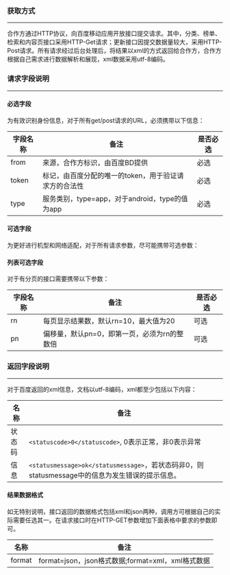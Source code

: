 ### 获取方式 ###
------------
<tab></tab>合作方通过HTTP协议，向百度移动应用开放接口提交请求。其中，分类、榜单、检索和内容页接口采用HTTP-Get请求；更新接口因提交数据量较大，采用HTTP-Post请求。所有请求经过后台处理后，将结果以xml的方式返回给合作方，合作方根据自己需求进行数据解析和展现，<red>xml数据采用utf-8编码</red>。

### 请求字段说明 ###
------------
#### 必选字段 ####
为有效识别身份信息，对于所有get/post请求的URL，<red>必须携带以下信息</red>：

|字段名称  | 备注 | 是否必选
| ------------ | ------------ | ------------
| from   | 来源，合作方标识，由百度BD提供 | <red>必选</red>
| token  | 标记，由百度分配的唯一的token，用于验证请求方的合法性 | <red>必选</red>
| type  |服务类别，type=app，对于android，type的值为app | <red>必选</red>

#### 可选字段 ####
为更好进行机型和网络适配，对于所有请求参数，<red>尽可能携带可选参数</red>：

#### 列表可选字段 ####
对于有分页的接口需要携带以下参数：

|字段名称  | 备注 | 是否必选
| ------------ | ------------ | ------------
|rn	| 每页显示结果数，默认rn=10，最大值为20	| 可选
|pn	| 偏移量，默认pn=0，即第一页，必须为rn的整数倍 | 可选


### 返回字段说明 ###
------------
对于百度返回的xml信息，文档以utf-8编码，xml都至少包括以下内容：

|名称  | 备注
| ------------ | ------------
| 状态码   | ```<statuscode>0</statuscode>```, 0表示正常，非0表示异常
| 信息  | ```<statusmessage>ok</statusmessage>```，若状态码非0，则statusmessage中的信息为发生错误的提示信息。


#### 结果数据格式 ####
如无特别说明，接口返回的数据格式包括xml和json两种，调用方可根据自己的实际需要任选其一。在请求接口时在HTTP-GET参数增加下面表格中要求的参数即可。

|名称  | 备注
| ------------ | ------------
|format	|format=json，json格式数据;format=xml，xml格式数据

